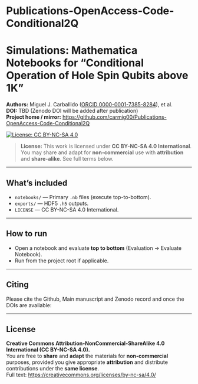 # Publications-OpenAccess-Code-Conditional2Q
# Simulations: Mathematica Notebooks for “Conditional Operation of Hole Spin Qubits above 1K”

**Authors:** Miguel J. Carballido ([ORCID 0000-0001-7385-8284](https://orcid.org/0000-0001-7385-8284)), et al.  
**DOI:** TBD (Zenodo DOI will be added after publication)  
**Project home / mirror:** https://github.com/carmig00/Publications-OpenAccess-Code-Conditional2Q  

[![License: CC BY-NC-SA 4.0](https://img.shields.io/badge/License-CC_BY--NC--SA_4.0-lightgrey.svg)](https://creativecommons.org/licenses/by-nc-sa/4.0/)
> **License:** This work is licensed under **CC BY-NC-SA 4.0 International**. You may share and adapt for **non-commercial** use with **attribution** and **share-alike**. See full terms below.

---

## What’s included
- `notebooks/` — Primary `.nb` files (execute top-to-bottom).
- `exports/` — HDF5 `.h5` outputs.
- `LICENSE` — CC BY-NC-SA 4.0 International.

---

## How to run
- Open a notebook and evaluate **top to bottom** (Evaluation → Evaluate Notebook).
- Run from the project root if applicable.

---

## Citing
Please cite the Github, Main manuscript and Zenodo record and once the DOIs are available:

---

## License
**Creative Commons Attribution-NonCommercial-ShareAlike 4.0 International (CC BY-NC-SA 4.0).**  
You are free to **share** and **adapt** the materials for **non-commercial** purposes, provided you give appropriate **attribution** and distribute contributions under the **same license**.  
Full text: https://creativecommons.org/licenses/by-nc-sa/4.0/
